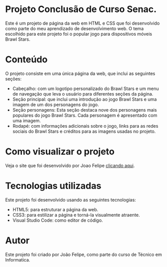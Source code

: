 # Projeto Conclusão de Curso Senac.
Este é um projeto de página da web em HTML e CSS que foi desenvolvido como parte do meu aprendizado de desenvolvimento web. 
O tema escolhido para este projeto foi o popular jogo para dispositivos móveis Brawl Stars.

# Conteúdo
O projeto consiste em uma única página da web, que inclui as seguintes seções:

- Cabeçalho: com um logotipo personalizado do Brawl Stars e um menu de navegação que leva o usuário para diferentes seções da página.
- Seção principal: que inclui uma introdução ao jogo Brawl Stars e uma imagem de um dos personagens do jogo.
- Seção personagens: Esta seção destaca nove dos personagens mais populares do jogo Brawl Stars. Cada personagem é apresentado com uma imagem.
- Rodapé: com informações adicionais sobre o jogo, links para as redes sociais do Brawl Stars e créditos para as imagens usadas no projeto.

# Como visualizar o projeto
Veja o site que foi desenvolvido por Joao Felipe [clicando aqui](https://projeto-brawl-stars.netlify.app/).

# Tecnologias utilizadas
Este projeto foi desenvolvido usando as seguintes tecnologias:

- HTML5: para estruturar a página da web.
- CSS3: para estilizar a página e torná-la visualmente atraente.
- Visual Studio Code: como editor de código.

# Autor
Este projeto foi criado por João Felipe, como parte do curso de Técnico em Informatica.
